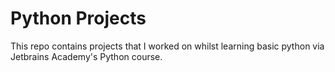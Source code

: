 # Python Projects
This repo contains projects that I worked on whilst learning basic python via Jetbrains Academy's Python course.
